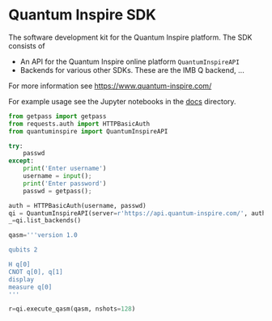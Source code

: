 # Quantum Inspire SDK

The software development kit for the Quantum Inspire platform. The SDK consists of

* An API for the Quantum Inspire online platform `QuantumInspireAPI`
* Backends for various other SDKs. These are the IMB Q backend, ...

For more information see https://www.quantum-inspire.com/

For example usage see the Jupyter notebooks in the [docs](docs/) directory.

``` python
from getpass import getpass
from requests.auth import HTTPBasicAuth
from quantuminspire import QuantumInspireAPI

try:
    passwd
except:
    print('Enter username')
    username = input();
    print('Enter password')
    passwd = getpass();

auth = HTTPBasicAuth(username, passwd)
qi = QuantumInspireAPI(server=r'https://api.quantum-inspire.com/', auth=auth)  
_=qi.list_backends()

qasm='''version 1.0

qubits 2

H q[0] 
CNOT q[0], q[1] 
display 
measure q[0]
'''

r=qi.execute_qasm(qasm, nshots=128)
```

